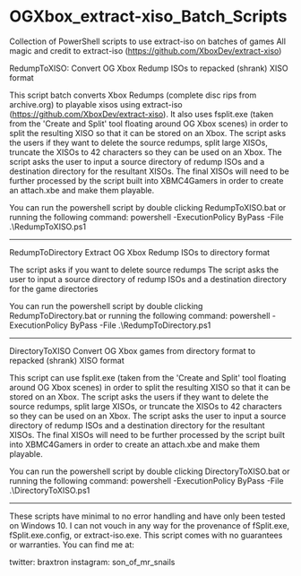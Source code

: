 # OGXbox_extract-xiso_Batch_Scripts
Collection of PowerShell scripts to use extract-iso on batches of games
All magic and credit to extract-iso (https://github.com/XboxDev/extract-xiso)


RedumpToXISO:
Convert OG Xbox Redump ISOs to repacked (shrank) XISO format 

This script batch converts Xbox Redumps (complete disc rips from archive.org) to playable xisos using extract-iso (https://github.com/XboxDev/extract-xiso). It also uses fsplit.exe (taken from the 'Create and Split' tool floating around OG Xbox scenes) in order to split the resulting XISO so that it can be stored on an Xbox.
The script asks the users if they want to delete the source redumps, split large XISOs, truncate the XISOs to 42 characters so they can be used on an Xbox.
The script asks the user to input a source directory of redump ISOs and a destination directory for the resultant XISOs.
The final XISOs will need to be further processed by the script built into XBMC4Gamers in order to create an attach.xbe and make them playable.

You can run the powershell script by double clicking RedumpToXISO.bat or running the following command:
powershell -ExecutionPolicy ByPass -File .\RedumpToXISO.ps1

-----------------------------------------------------------------

RedumpToDirectory
Extract OG Xbox Redump ISOs to directory format

The script asks if you want to delete source redumps
The script asks the user to input a source directory of redump ISOs and a destination directory for the game directories

You can run the powershell script by double clicking RedumpToDirectory.bat or running the following command:
powershell -ExecutionPolicy ByPass -File .\RedumpToDirectory.ps1

-----------------------------------------------------------------

DirectoryToXISO
Convert OG Xbox games from directory format to repacked (shrank) XISO format

This script can use fsplit.exe (taken from the 'Create and Split' tool floating around OG Xbox scenes) in order to split the resulting XISO so that it can be stored on an Xbox.
The script asks the users if they want to delete the source redumps, split large XISOs, or truncate the XISOs to 42 characters so they can be used on an Xbox.
The script asks the user to input a source directory of redump ISOs and a destination directory for the resultant XISOs.
The final XISOs will need to be further processed by the script built into XBMC4Gamers in order to create an attach.xbe and make them playable.

You can run the powershell script by double clicking DirectoryToXISO.bat or running the following command:
powershell -ExecutionPolicy ByPass -File .\DirectoryToXISO.ps1

-----------------------------------------------------------------

These scripts have minimal to no error handling and have only been tested on Windows 10. I can not vouch in any way for the provenance of fSplit.exe, fSplit.exe.config, or extract-iso.exe. This script comes with no guarantees or warranties. You can find me at:

twitter: braxtron instagram: son_of_mr_snails
